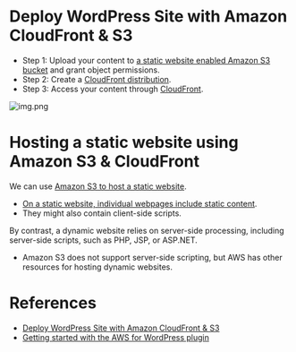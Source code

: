 # Deploy WordPress Site with Amazon CloudFront & S3
- Step 1: Upload your content to [a static website enabled Amazon S3 bucket](../2_AWSComponents/7_StorageServices/3_ObjectStorageS3/Readme.md) and grant object permissions.
- Step 2: Create a [CloudFront distribution](../2_AWSComponents/1_NetworkingAndContentDelivery/1_EdgeNetworking/AmazonCloudFront.md).
- Step 3: Access your content through [CloudFront](../2_AWSComponents/1_NetworkingAndContentDelivery/1_EdgeNetworking/AmazonCloudFront.md).

![img.png](https://d2908q01vomqb2.cloudfront.net/cb4e5208b4cd87268b208e49452ed6e89a68e0b8/2017/11/06/1-1024x576.png)

# Hosting a static website using Amazon S3 & CloudFront

We can use [Amazon S3 to host a static website](https://docs.aws.amazon.com/AmazonS3/latest/userguide/WebsiteHosting.html).
- [On a static website, individual webpages include static content](../1_HLDDesignComponents/0_SystemGlossaries/CDNs/StaticContentWithCDN.md). 
- They might also contain client-side scripts.

By contrast, a dynamic website relies on server-side processing, including server-side scripts, such as PHP, JSP, or ASP.NET.
- Amazon S3 does not support server-side scripting, but AWS has other resources for hosting dynamic websites.

# References
- [Deploy WordPress Site with Amazon CloudFront & S3](https://aws.amazon.com/blogs/startups/how-to-accelerate-your-wordpress-site-with-amazon-cloudfront/)
- [Getting started with the AWS for WordPress plugin](https://docs.aws.amazon.com/AmazonCloudFront/latest/DeveloperGuide/WordPressPlugIn.html)